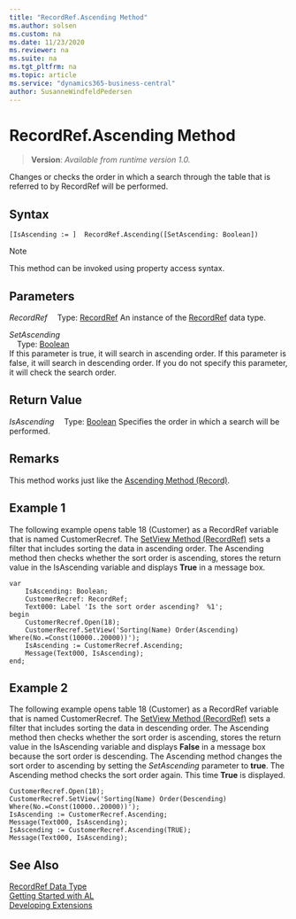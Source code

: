 ```yaml
---
title: "RecordRef.Ascending Method"
ms.author: solsen
ms.custom: na
ms.date: 11/23/2020
ms.reviewer: na
ms.suite: na
ms.tgt_pltfrm: na
ms.topic: article
ms.service: "dynamics365-business-central"
author: SusanneWindfeldPedersen
---
```

[//]: # (START>DO_NOT_EDIT)
[//]: # (IMPORTANT:Do not edit any of the content between here and the END>DO_NOT_EDIT.)
[//]: # (Any modifications should be made in the .xml files in the ModernDev repo.)
# RecordRef.Ascending Method
> **Version**: _Available from runtime version 1.0._

Changes or checks the order in which a search through the table that is referred to by RecordRef will be performed.


## Syntax
```
[IsAscending := ]  RecordRef.Ascending([SetAscending: Boolean])
```
> [!NOTE]
> This method can be invoked using property access syntax.
## Parameters
*RecordRef*
&emsp;Type: [RecordRef](recordref-data-type.md)
An instance of the [RecordRef](recordref-data-type.md) data type.

*SetAscending*  
&emsp;Type: [Boolean](../boolean/boolean-data-type.md)  
If this parameter is true, it will search in ascending order. If this parameter is false, it will search in descending order. If you do not specify this parameter, it will check the search order.  


## Return Value
*IsAscending*
&emsp;Type: [Boolean](../boolean/boolean-data-type.md)
Specifies the order in which a search will be performed.


[//]: # (IMPORTANT: END>DO_NOT_EDIT)

## Remarks  
 This method works just like the [Ascending Method \(Record\)](../../methods/devenv-ascending-method-record.md).  
  
## Example 1

 The following example opens table 18 \(Customer\) as a RecordRef variable that is named CustomerRecref. The [SetView Method (RecordRef)](recordref-setview-method.md) sets a filter that includes sorting the data in ascending order. The Ascending method then checks whether the sort order is ascending, stores the return value in the IsAscending variable and displays **True** in a message box. 
    
  
```al
var
    IsAscending: Boolean;
    CustomerRecref: RecordRef;
    Text000: Label 'Is the sort order ascending?  %1';
begin
    CustomerRecref.Open(18);  
    CustomerRecref.SetView('Sorting(Name) Order(Ascending) Where(No.=Const(10000..20000))');  
    IsAscending := CustomerRecref.Ascending;  
    Message(Text000, IsAscending);  
end;
```  
  
## Example 2

 The following example opens table 18 \(Customer\) as a RecordRef variable that is named CustomerRecref. The [SetView Method (RecordRef)](recordref-setview-method.md) sets a filter that includes sorting the data in descending order. The Ascending method then checks whether the sort order is ascending, stores the return value in the IsAscending variable and displays **False** in a message box because the sort order is descending. The Ascending method changes the sort order to ascending by setting the *SetAscending* parameter to **true**. The Ascending method checks the sort order again. This time **True** is displayed.  
  
```al
CustomerRecref.Open(18);  
CustomerRecref.SetView('Sorting(Name) Order(Descending) Where(No.=Const(10000..20000))');  
IsAscending := CustomerRecref.Ascending;  
Message(Text000, IsAscending);  
IsAscending := CustomerRecref.Ascending(TRUE);  
Message(Text000, IsAscending);  
```  
  

## See Also
[RecordRef Data Type](recordref-data-type.md)  
[Getting Started with AL](../../devenv-get-started.md)  
[Developing Extensions](../../devenv-dev-overview.md)
